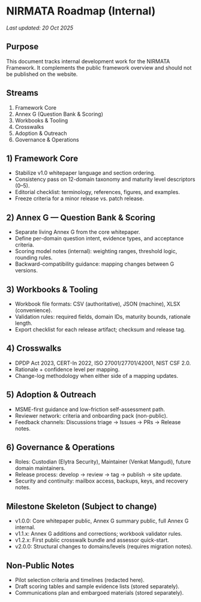 # NIRMATA Roadmap (Internal)

_Last updated: 20 Oct 2025_

## Purpose
This document tracks internal development work for the NIRMATA Framework. It complements the public framework overview and should not be published on the website.

## Streams
1. Framework Core
2. Annex G (Question Bank & Scoring)
3. Workbooks & Tooling
4. Crosswalks
5. Adoption & Outreach
6. Governance & Operations

## 1) Framework Core
- Stabilize v1.0 whitepaper language and section ordering.
- Consistency pass on 12-domain taxonomy and maturity level descriptors (0–5).
- Editorial checklist: terminology, references, figures, and examples.
- Freeze criteria for a minor release vs. patch release.

## 2) Annex G — Question Bank & Scoring
- Separate living Annex G from the core whitepaper.
- Define per-domain question intent, evidence types, and acceptance criteria.
- Scoring model notes (internal): weighting ranges, threshold logic, rounding rules.
- Backward-compatibility guidance: mapping changes between G versions.

## 3) Workbooks & Tooling
- Workbook file formats: CSV (authoritative), JSON (machine), XLSX (convenience).
- Validation rules: required fields, domain IDs, maturity bounds, rationale length.
- Export checklist for each release artifact; checksum and release tag.

## 4) Crosswalks
- DPDP Act 2023, CERT-In 2022, ISO 27001/27701/42001, NIST CSF 2.0.
- Rationale + confidence level per mapping.
- Change-log methodology when either side of a mapping updates.

## 5) Adoption & Outreach
- MSME-first guidance and low-friction self-assessment path.
- Reviewer network: criteria and onboarding pack (non-public).
- Feedback channels: Discussions triage → Issues → PRs → Release notes.

## 6) Governance & Operations
- Roles: Custodian (Elytra Security), Maintainer (Venkat Mangudi), future domain maintainers.
- Release process: develop → review → tag → publish → site update.
- Security and continuity: mailbox access, backups, keys, and recovery notes.

## Milestone Skeleton (Subject to change)
- v1.0.0: Core whitepaper public, Annex G summary public, full Annex G internal.
- v1.1.x: Annex G additions and corrections; workbook validator rules.
- v1.2.x: First public crosswalk bundle and assessor quick-start.
- v2.0.0: Structural changes to domains/levels (requires migration notes).

## Non-Public Notes
- Pilot selection criteria and timelines (redacted here).
- Draft scoring tables and sample evidence lists (stored separately).
- Communications plan and embargoed materials (stored separately).
